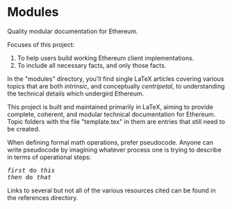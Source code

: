 # Modules

Quality modular documentation for Ethereum. 

Focuses of this project:

1. To help users build working Ethereum client implementations.
2. To include all necessary facts, and only those facts.



In the "modules" directory, you'll find single LaTeX articles covering various topics that are both *intrinsic*, and conceptually *centripetal*, to understanding the technical details which undergird Ethereum. 

This project is built and maintained primarily in LaTeX, aiming to provide complete, coherent, and modular technical documentation for Ethereum. Topic folders with the file "template.tex" in them are entries that still need to be created. 

When defining formal math operations, prefer pseudocode. Anyone can write pseudocode by imagining whatever process one is trying to describe in terms of operational steps: 

<pre>
<i>first</i> do <i>this</i>
<i>then</i> do <i>that</i>
</pre>

Links to several but not all of the various resources cited can be found in the references directory.
